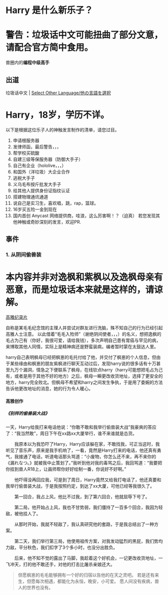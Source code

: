 # Harry 是什么新乐子？

# 警告：垃圾话中文可能扭曲了部分文意，请配合官方简中食用。
兽圈内的**编程中级高手**

## 出道

垃圾话中文 | [Select Other Language/他の言語を選択](i18n/list.md)

# Harry，18岁，学历不详。
以下是根据这位乐子人的神触发言制作的清单，请您过目。
1. 申请根服务器
2. 发律师函，最后警告，，，
3. 帮学校买硫酸
4. 自建三级等保服务器（防御大手子）
5. 自己有企业（hololive，，，）
6. 和国外（洋垃圾）大企业合作
7. 逃税大手子
8. 义乌毛布按斤批发大手子
9. 给其他人提供身份证指纹认证
10. 搭建物理通讯通道
11. 说自己是实习生，喜欢唱，跳，rap，篮球。
12. 16岁买五险一金到现在
13. 国内首创 Anycast 网络提供商，哇浪，这么厉害啊！？（迫真）
若您发现其他神触或奇妙深刻的发言，欢迎PR.

## 事件

### 1. 从阴间偷兽装

# 本内容并非对逸枫和紫枫以及逸枫母亲有恶意，而是垃圾话本来就是这样的，请谅解。
[高雅纪录片](assets/1.%20%E5%85%B3%E4%BA%8E%E6%9E%AB%E5%B4%BD%E7%9A%84%E6%AF%9B%E5%B7%AE%E7%82%B9%E8%A2%AB%E6%8B%90%E8%B5%B0%E7%9A%84%E4%BA%8B%E6%83%85/%E5%85%B3%E4%BA%8E%E6%9E%AB%E5%B4%BD%E7%9A%84%E6%AF%9B%E5%B7%AE%E7%82%B9%E8%A2%AB%E6%8B%90%E8%B5%B0%E7%9A%84%E4%BA%8B%E6%83%85.md)

自称是某毛毛纪念馆的主理人并尝试对群友进行洗脑，殊不知自己的行为已经引起高雅人士注意。
以此借着“毛毛入殓师”（谢绝阴间使者，，，）的名义，想把逸枫的毛占为己有（你好，我很可爱，请给我钱），多次声明自己患有胃癌与罕见的病，来博取其他人同情，实际上是精神病还是野蛮装病，编者暂时蒙在太鼓达人里。

harry自己表明枫母已经把枫崽的毛托付给了他，并交付了枫崽的个人信息，但由于某些缘由和枫崽的朋友紫枫进行聊天互动过后，发现harry说的很多话有十万甚至九万个漏洞，情急之下便联系了枫母，在线钦点harry（harry可能想把毛占为己有，或者是用于其他不好的地方）之后，枫母一瞬更改收货地址，选择了更安全的地方，harry完全败北。但枫母不希望和harry之间发生争执，于是用了委婉的方法告诉他更改地址的消息，她的行为令人暖心。

#### 高雅创作
##### 《别样的偷兽装大战》
一天，Harry给我打来电话他说：“你敢不敢和我举行偷兽装大战”我豪爽的答应了：“我当然敢”，周日下午在xx路xx大厦举行，谁不来谁就是怂货。

　　我原本以为我恐吓了Harry，Harry应该躲在家，不敢找我，可正当这时，我听见了音乐声，原来是我手机响了，一看，竟然是Harry打来的电话，他还真有勇气，我接通了电话，听道电话那头骂道：“小废物，你怎么还不来，再不来你的《漏れなつ。》就被我中止策划了。”我听到他对我的毒骂之后，我回骂道：“我要把你挂到兽人R18上，让画师帮你好好绘制一番，你说好不好啊。”

　　他吓得没再回应我，可是到了周日，Harry竟然又给我打电话了，他还真要和我举行偷兽装大战，于是我按照约定，到达了xx大厦，可他已经等我很久了。

　　第一回合，我占上风，他比不过我，到了第六回合，他就屈辱下号了。

　　第二局，他开始占上风，我也不甘势弱，我们僵持了一百多个回合，我因为轻敌，被他挂人了。

　　从那时开始，我就不轻敌了，我认真研究他的套路，于是我总结出了一种方案。

　　第二天，我们举行第三局，他使用祖传方案，对我发动猛烈的黑屁，我们势均力敌，平分秋色，我们扣字了3个多小时，也没分出胜负。

　　后来，他不知不觉的露出了马脚，我趁着这个好机会，一记更改收货地址，一飞冲天，打的他不敢还手，对他的打击比屠杀亲娘还大。
  
>   但愿枫崽的毛毛能够拥有一个好的归宿以告他的在天之灵吧。
    若是还有来生，但愿每次相遇，都能化为永恒，晚安，小可爱。
    愿人间没有疾病，兽人的世界也没有。
